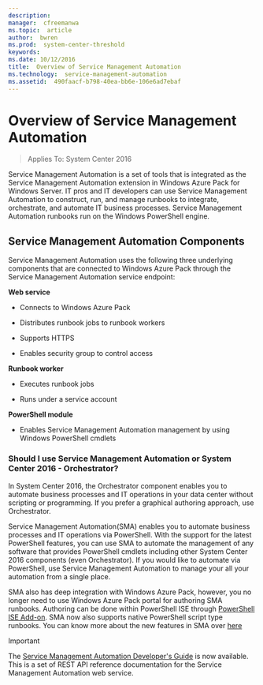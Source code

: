 ```yaml
---
description:  
manager:  cfreemanwa
ms.topic:  article
author:  bwren
ms.prod:  system-center-threshold
keywords:  
ms.date: 10/12/2016
title:  Overview of Service Management Automation
ms.technology:  service-management-automation
ms.assetid:  490faacf-b798-40ea-bb6e-106e6ad7ebaf
---
```


# Overview of Service Management Automation

>Applies To: System Center 2016

Service Management Automation is a set of tools that is integrated as the Service Management Automation extension in Windows Azure Pack for Windows Server. IT pros and IT developers can use Service Management Automation to construct, run, and manage runbooks to integrate, orchestrate, and automate IT business processes. Service Management Automation runbooks run on the Windows PowerShell engine.

## Service Management Automation Components
Service Management Automation uses the following three underlying components that are connected to Windows Azure Pack through the Service Management Automation service endpoint:

**Web service**

-   Connects to Windows Azure Pack

-   Distributes runbook jobs to runbook workers

-   Supports HTTPS

-   Enables security group to control access

**Runbook worker**

-   Executes runbook jobs

-   Runs under a service account

**PowerShell module**

-   Enables Service Management Automation management by using Windows PowerShell cmdlets

### Should I use Service Management Automation or System Center 2016 - Orchestrator?

In System Center 2016, the Orchestrator component enables you to automate business processes and IT operations in your data center without scripting or programming. If you prefer a graphical authoring approach, use Orchestrator.

Service Management Automation(SMA) enables you to automate business processes and IT operations via PowerShell. With the support for the latest PowerShell features, you can use SMA to automate the management of any software that provides PowerShell cmdlets including other System Center 2016 components (even Orchestrator). If you would like to automate via PowerShell, use Service Management Automation to manage your all your automation from a single place.

SMA also has deep integration with Windows Azure Pack, however, you no longer need to use Windows Azure Pack portal for authoring SMA runbooks. Authoring can be done within PowerShell ISE through [PowerShell ISE Add-on](https://www.powershellgallery.com/packages/SMAAuthoringToolkit/). SMA now also supports native PowerShell script type runbooks. You can know more about the new features in SMA over [here](get-started/what-s-new-in-service-management-automation-2016.md)

> [!IMPORTANT]
> The [Service Management Automation Developer's Guide](http://go.microsoft.com/fwlink/?LinkId=398741) is now available. This is a set of REST API reference documentation for the Service Management Automation web service.
